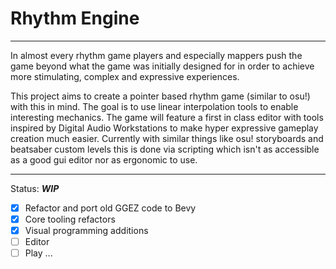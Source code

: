 # Rhythm Engine
---

In almost every rhythm game players and especially mappers push the game beyond what the game was
initially designed for in order to achieve more stimulating, complex and expressive experiences.

This project aims to create a pointer based rhythm game (similar to osu!) with this in mind.
The goal is to use linear interpolation tools to enable interesting mechanics.
The game will feature a first in class editor with tools inspired by Digital Audio Workstations
to make hyper expressive gameplay creation much easier. Currently with similar things like
osu! storyboards and beatsaber custom levels this is done via scripting which isn't as accessible
as a good gui editor nor as ergonomic to use.

---
Status: ***WIP***
- [x] Refactor and port old GGEZ code to Bevy
- [x] Core tooling refactors
- [x] Visual programming additions
- [ ] Editor
- [ ] Play
...
